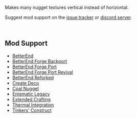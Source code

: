 Makes many nugget textures vertical instead of horizontal.

Suggest mod support on the [issue tracker](https://github.com/XDFlame/VerticalNuggets/issues) or [discord server](https://discord.com/invite/NtwzA6X).

<br />

Mod Support
-----------

* [BetterEnd](https://modrinth.com/mod/betterend)
* [BetterEnd Forge Backport](https://www.curseforge.com/minecraft/mc-mods/betterendforge-backport)
* [BetterEnd Forge Port](https://www.curseforge.com/minecraft/mc-mods/betterend-forge-port)
* [BetterEnd Forge Port Revival](https://www.curseforge.com/minecraft/mc-mods/betterend-forge-revival)
* [BetterEnd Reforked](https://www.curseforge.com/minecraft/mc-mods/betterend-re-forked)
* [Create Deco](https://modrinth.com/mod/create-deco)
* [Coal Nugget](https://modrinth.com/mod/coal-nugget)
* [Enigmatic Legacy](https://modrinth.com/mod/enigmatic-legacy)
* [Extended Crafting](https://modrinth.com/mod/extended-crafting)
* [Thermal Integration](https://modrinth.com/mod/thermal-integration)
* [Tinkers' Construct](https://modrinth.com/mod/tinkers-construct)
